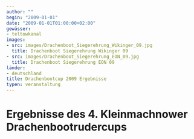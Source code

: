 ```yaml
---
author: ""
begin: "2009-01-01"
date: "2009-01-01T01:00:00+02:00"
gewässer: 
- teltowkanal
images:
- src: images/Drachenboot_Siegerehrung_Wikinger_09.jpg
  title: Drachenboot Siegerehrung Wikinger 09
- src: images/Drachenboot_Siegerehrung_EON_09.jpg
  title: Drachenboot Siegerehrung EON 09
länder:
- deutschland
title: Drachenbootcup 2009 Ergebnisse
typen: veranstaltung
---
```



# Ergebnisse des 4. Kleinmachnower Drachenbootrudercups


